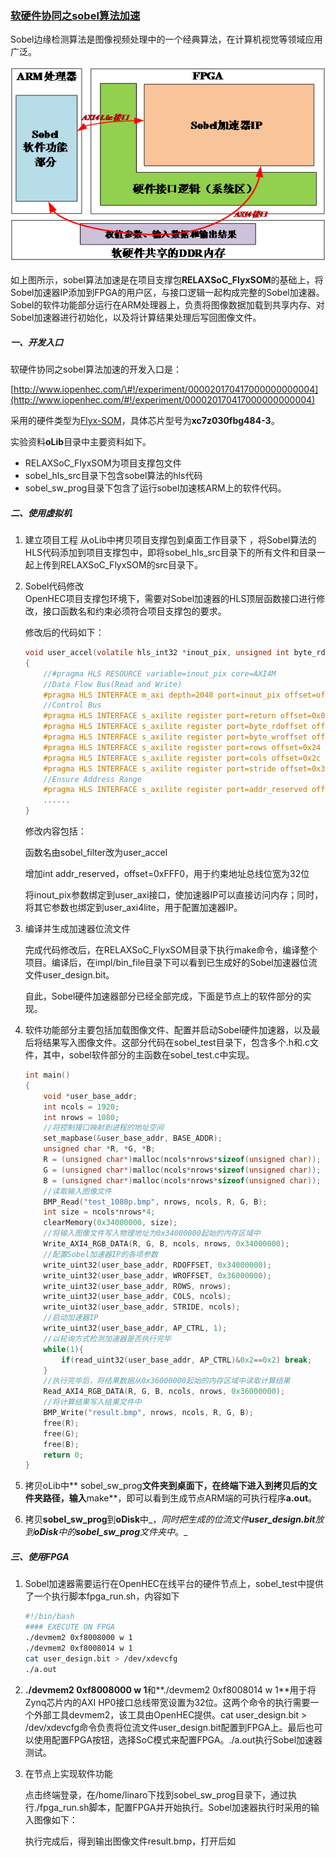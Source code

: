### [软硬件协同之sobel算法加速](http://www.iopenhec.com/#!/experiment/000020170417000000000004)

Sobel边缘检测算法是图像视频处理中的一个经典算法，在计算机视觉等领域应用广泛。

![](/assets/sobel_0001.png)

如上图所示，sobel算法加速是在项目支撑包**RELAXSoC\_FlyxSOM**的基础上，将Sobel加速器IP添加到FPGA的用户区，与接口逻辑一起构成完整的Sobel加速器。Sobel的软件功能部分运行在ARM处理器上，负责将图像数据加载到共享内存、对Sobel加速器进行初始化，以及将计算结果处理后写回图像文件。

##### **一、开发入口**

软硬件协同之sobel算法加速的开发入口是：

[http://www.iopenhec.com/\#!/experiment/000020170417000000000004](http://www.iopenhec.com/#!/experiment/000020170417000000000004)

采用的硬件类型为[Flyx-SOM](http://www.iopenhec.com/#!/hardware/000020161019000000000012)，具体芯片型号为**xc7z030fbg484-3**。

实验资料**oLib**目录中主要资料如下。

* RELAXSoC\_FlyxSOM为项目支撑包文件
* sobel\_hls\_src目录下包含sobel算法的hls代码
* sobel\_sw\_prog目录下包含了运行sobel加速核ARM上的软件代码。

##### 二、使用虚拟机

1. 建立项目工程
   从oLib中拷贝项目支撑包到桌面工作目录下
   ，将Sobel算法的HLS代码添加到项目支撑包中，即将sobel\_hls\_src目录下的所有文件和目录一起上传到RELAXSoC\_FlyxSOM的src目录下。
2. Sobel代码修改  
   OpenHEC项目支撑包环境下，需要对Sobel加速器的HLS顶层函数接口进行修改，接口函数名和约束必须符合项目支撑包的要求。

   修改后的代码如下：

   ```c
   void user_accel(volatile hls_int32 *inout_pix, unsigned int byte_rdoffset, unsigned int byte_wroffset, int rows, int cols, int stride, int addr_reserved)  
   {
       //#pragma HLS RESOURCE variable=inout_pix core=AXI4M
       //Data Flow Bus(Read and Write)
       #pragma HLS INTERFACE m_axi depth=2048 port=inout_pix offset=off bundle=user_axi
       //Control Bus
       #pragma HLS INTERFACE s_axilite register port=return offset=0x00 bundle=user_axi4lite
       #pragma HLS INTERFACE s_axilite register port=byte_rdoffset offset=0x14 bundle=user_axi4lite
       #pragma HLS INTERFACE s_axilite register port=byte_wroffset offset=0x1c bundle=user_axi4lite
       #pragma HLS INTERFACE s_axilite register port=rows offset=0x24 bundle=user_axi4lite
       #pragma HLS INTERFACE s_axilite register port=cols offset=0x2c bundle=user_axi4lite
       #pragma HLS INTERFACE s_axilite register port=stride offset=0x34 bundle=user_axi4lite
       //Ensure Address Range
       #pragma HLS INTERFACE s_axilite register port=addr_reserved offset=0xFFF0 bundle=user_axi4lite
       ......
   }
   ```

   修改内容包括：

   函数名由sobel\_filter改为user\_accel

   增加int addr\_reserved，offset=0xFFF0，用于约束地址总线位宽为32位

   将inout\_pix参数绑定到user\_axi接口，使加速器IP可以直接访问内存；同时，将其它参数也绑定到user\_axi4lite，用于配置加速器IP。

3. 编译并生成加速器位流文件

   完成代码修改后，在RELAXSoC\_FlyxSOM目录下执行make命令，编译整个项目。编译后，在impl/bin\_file目录下可以看到已生成好的Sobel加速器位流文件user\_design.bit。

   自此，Sobel硬件加速器部分已经全部完成，下面是节点上的软件部分的实现。

4. 软件功能部分主要包括加载图像文件、配置并启动Sobel硬件加速器，以及最后将结果写入图像文件。这部分代码在sobel\_test目录下，包含多个.h和.c文件，其中，sobel软件部分的主函数在sobel\_test.c中实现。

   ```c
   int main()
   {
       void *user_base_addr;
       int ncols = 1920;
       int nrows = 1080;
       //将控制接口映射到进程的地址空间
       set_mapbase(&user_base_addr, BASE_ADDR);
       unsigned char *R, *G, *B;
       R = (unsigned char*)malloc(ncols*nrows*sizeof(unsigned char));
       G = (unsigned char*)malloc(ncols*nrows*sizeof(unsigned char));
       B = (unsigned char*)malloc(ncols*nrows*sizeof(unsigned char));
       //读取输入图像文件
       BMP_Read("test_1080p.bmp", nrows, ncols, R, G, B);
       int size = ncols*nrows*4;
       clearMemory(0x34000000, size);
       //将输入图像文件写入物理地址为0x34000000起始的内存区域中
       Write_AXI4_RGB_DATA(R, G, B, ncols, nrows, 0x34000000);
       //配置Sobel加速器IP的各项参数
       write_uint32(user_base_addr, RDOFFSET, 0x34000000);
       write_uint32(user_base_addr, WROFFSET, 0x36000000);
       write_uint32(user_base_addr, ROWS, nrows);
       write_uint32(user_base_addr, COLS, ncols);
       write_uint32(user_base_addr, STRIDE, ncols);
       //启动加速器IP
       write_uint32(user_base_addr, AP_CTRL, 1);    
       //以轮询方式检测加速器是否执行完毕
       while(1){
           if(read_uint32(user_base_addr, AP_CTRL)&0x2==0x2) break;
       }
       //执行完毕后，将结果数据从0x36000000起始的内存区域中读取计算结果
       Read_AXI4_RGB_DATA(R, G, B, ncols, nrows, 0x36000000);
       //将计算结果写入结果文件中
       BMP_Write("result.bmp", nrows, ncols, R, G, B);
       free(R);
       free(G);
       free(B);
       return 0;
   }
   ```

5. 拷贝oLib中** sobel\_sw\_prog**文件夹到桌面下，在终端下进入到拷贝后的文件夹路径，输入**make**，即可以看到生成节点ARM端的可执行程序**a.out**。

6. 拷贝**sobel\_sw\_prog**到**oDisk**中_，_同时把生成的位流文件**user\_design.bit**放到**oDisk**中的**sobel\_sw\_prog**文件夹中_。_

##### 三、使用FPGA

1. Sobel加速器需要运行在OpenHEC在线平台的硬件节点上，sobel\_test中提供了一个执行脚本fpga\_run.sh，内容如下

   ```bash
   #!/bin/bash
   #### EXECUTE ON FPGA
   ./devmem2 0xf8008000 w 1
   ./devmem2 0xf8008014 w 1
   cat user_design.bit > /dev/xdevcfg
   ./a.out
   ```

2. **./devmem2 0xf8008000 w 1**和**./devmem2 0xf8008014 w 1**用于将Zynq芯片内的AXI HP0接口总线带宽设置为32位。这两个命令的执行需要一个外部工具devmem2，该工具由OpenHEC提供。cat user\_design.bit &gt; /dev/xdevcfg命令负责将位流文件user\_design.bit配置到FPGA上。最后也可以使用配置FPGA按钮，选择SoC模式来配置FPGA。./a.out执行Sobel加速器测试。

3. 在节点上实现软件功能

   点击终端登录，在/home/linaro下找到sobel\_sw\_prog目录下，通过执行./fpga\_run.sh脚本，配置FPGA并开始执行。Sobel加速器执行时采用的输入图像如下：

   执行完成后，得到输出图像文件result.bmp，打开后如



